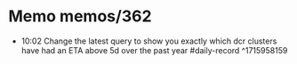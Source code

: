 # Memo memos/362
- 10:02 Change the latest query to show you exactly which dcr clusters have had an ETA above 5d over the past year #daily-record ^1715958159